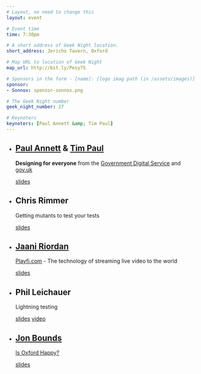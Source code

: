 ```yaml
---
# Layout, no need to change this
layout: event

# Event time
time: 7:30pm

# A short address of Geek Night location. 
short_address: Jericho Tavern, Oxford

# Map URL to location of Geek Night
map_url: http://bit.ly/Pesy75

# Sponsors in the form - [name]: [logo imag path (in /assets/images)]
sponsor: 
- Sonnox: sponsor-sonnox.png

# The Geek Night number
geek_night_number: 27

# Keynoters
keynoters: [Paul Annett &amp; Tim Paul]
---
```



<ul class="keynotes">
  <li>
    <h2><a href="http://twitter.com/nicepaul">Paul Annett</a> &amp; <a href="https://twitter.com/timpaul">Tim Paul</a></h2>
    <p><strong>Designing for everyone</strong> from the <a href="http://digital.cabinetoffice.gov.uk/" >Government Digital Service</a> and <a href="http://www.gov.uk/" >gov.uk</a></p>
    <div class="downloads">
      <a href="http://www.slideshare.net/DigEngHMG/designing-for-everyone" target="_blank">slides</a>
    </div>
  </li>
 </ul>


<ul>
  <li>
    <h2>Chris Rimmer</h2>
    <p>Getting mutants to test your tests</p>
    <div class="downloads">
      <a href="http://media.ogn.s3.amazonaws.com/microslot-ChrisRimmer.pdf" target="_blank">slides</a>
    </div>
  </li>
  <li>
    <h2><a href="http://www.jaani.net/" target="_blank">Jaani Riordan</a></h2>
    <p><a href="http://www.playfi.com/" >Playfi.com</a> - The technology of streaming live video to the world</p>
    <div class="downloads">
      <a href="http://media.ogn.s3.amazonaws.com/microslot-JaaniRiordan.pptx" target="_blank">slides</a>
    </div>
  </li>
  <li>
   <h2>Phil Leichauer</h2>
    <p>Lightning testing</p>
    <div class="downloads">
      <a href="http://media.ogn.s3.amazonaws.com/microslot-PhilLeichauer.pdf" target="_blank">slides</a> <a href="http://www.youtube.com/user/Electrophotography" target="_blank">video</a>
    </div>
  </li>
  <li>
    <h2><a href="http://www.jonbounds.co.uk">Jon Bounds</a></h2>
    <p><a href="http://twitter.com/isoxfordhappy">Is Oxford Happy?</a></p>
     <div class="downloads">
      <a href="http://media.ogn.s3.amazonaws.com/microslot-JonBounds.pdf" target="_blank">slides</a>
     </div>
  </li>
</ul>







